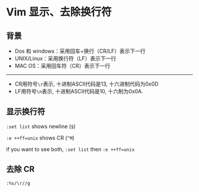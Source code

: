 # Vim 显示、去除换行符

## 背景

* Dos 和 windows：采用回车+换行（CR/LF）表示下一行
* UNIX/Linux：采用换行符（LF）表示下一行
* MAC OS：采用回车符（CR）表示下一行

---

* CR用符号`\r`表示, 十进制ASCII代码是13, 十六进制代码为0x0D
* LF用符号`\n`表示, 十进制ASCII代码是10, 十六制为0x0A. 

## 显示换行符

`:set list` shows newline (`$`)

`:e ++ff=unix` shows CR (`^M`)

if you want to see both, `:set list` then `:e ++ff=unix`

## 去除 CR

`:%s/\r//g`


